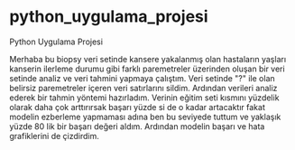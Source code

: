 # python_uygulama_projesi
Python Uygulama Projesi

Merhaba bu biopsy veri setinde kansere yakalanmış olan hastaların yaşları kanserin ilerleme durumu gibi farklı paremetreler üzerinden oluşan bir veri setinde analiz ve veri tahmini yapmaya çalıştım.
Veri setinde "?" ile olan belirsiz paremetreler içeren veri satırlarını sildim.
Ardından verileri analiz ederek bir tahmin yöntemi hazırladım.
Verinin eğitim seti kısmını yüzdelik olarak daha çok arttırırsak başarı yüzde si de o kadar artacaktır fakat modelin ezberleme yapmaması adına ben bu seviyede tuttum ve yaklaşık yüzde 80 lik bir başarı değeri aldım.
Ardından modelin başarı ve hata grafiklerini de çizdirdim.
